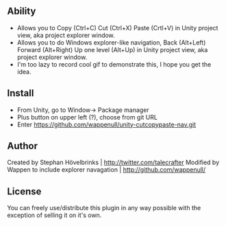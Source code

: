   
## Ability
* Allows you to Copy (Ctrl+C) Cut (Ctrl+X) Paste (Crtl+V) in Unity project view, aka project explorer window.
* Allows you to do Windows explorer-like navigation, Back (Alt+Left) Forward (Alt+Right) Up one level (Alt+Up) in Unity project view, aka project explorer window.
* I'm too lazy to record cool gif to demonstrate this, I hope you get the idea.
## Install
* From Unity, go to Window-> Package manager
* Plus button on upper left (?), choose from git URL
* Enter https://github.com/wappenull/unity-cutcopypaste-nav.git
## Author
Created by Stephan Hövelbrinks | http://twitter.com/talecrafter
Modified by Wappen to include explorer navagation | http://github.com/wappenull/
## License
You can freely use/distribute this plugin in any way possible with the exception of selling it on it's own.